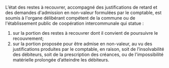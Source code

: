 L’état des restes à recouvrer, accompagné des justifications de retard et des demandes d'admission en non-valeur formulées par le comptable, est soumis à l'organe délibérant compétent de la commune ou de l'établissement public de coopération intercommunale qui statue :
1. sur la portion des restes à recouvrer dont il convient de poursuivre le recouvrement;
2. sur la portion proposée pour être admise en non-valeur, au vu des justifications produites par le comptable, en raison, soit de l’insolvabilité des débiteurs, soit de la prescription des créances, ou de l'impossibilité matérielle prolongée d’atteindre les débiteurs.